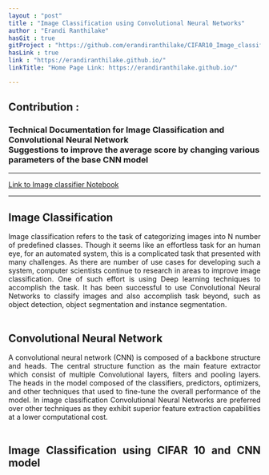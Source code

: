 ```yaml
---
layout : "post"
title : "Image Classification using Convolutional Neural Networks"
author : "Erandi Ranthilake"
hasGit : true
gitProject : "https://github.com/erandiranthilake/CIFAR10_Image_classification"
hasLink : true
link : "https://erandiranthilake.github.io/"
linkTitle: "Home Page Link: https://erandiranthilake.github.io/"

---
```

<h2>Contribution :</h2>
<h3>Technical Documentation for Image Classification and Convolutional Neural Network<br>
Suggestions to improve the average score by changing various parameters of the base CNN model </h3>
<hr>

<a href="https://github.com/erandiranthilake/CIFAR10_Image_classification">Link to Image classifier Notebook</a><br>
<hr>

<div style="text-align: justify"> 
<h2>Image Classification</h2>
Image classification refers to the task of categorizing images into N number of predefined classes. Though it seems like an effortless task for an human eye, for an automated system, this is a complicated task that presented with many challenges. As there are number of use cases for developing such a system, computer scientists continue to research in areas to improve image classification. One of such effort is using Deep learning techniques to accomplish the task. It has been successful to use Convolutional Neural Networks to classify images and also accomplish task beyond, such as object detection, object segmentation and instance segmentation.<br><br>

<h2>Convolutional Neural Network</h2>
A convolutional neural network (CNN) is composed of a backbone structure and heads. The central structure function as the main feature extractor which consist of multiple Convolutional layers, filters and pooling layers. The heads in the model composed of the classifiers, predictors, optimizers, and other techniques that used to fine-tune the overall performance of the model.
In image classification Convolutional Neural Networks are preferred over other techniques as they exhibit superior feature extraction capabilities at a lower computational cost.<br><br>

<h2>Image Classification using CIFAR 10 and CNN model</h2>
<br><br>

</div>